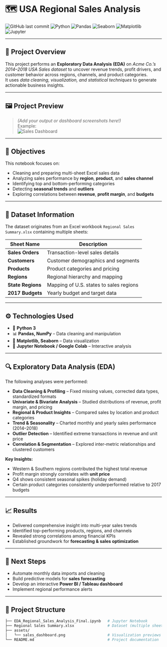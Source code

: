 # 🗺️ USA Regional Sales Analysis

![GitHub last commit](https://img.shields.io/github/last-commit/yourusername/EDA_Regional_Sales_Analysis?color=blue)
![Python](https://img.shields.io/badge/Python-3.8%2B-blue)
![Pandas](https://img.shields.io/badge/Pandas-Data%20Analysis-green)
![Seaborn](https://img.shields.io/badge/Seaborn-Visualization-orange)
![Matplotlib](https://img.shields.io/badge/Matplotlib-EDA%20Plots-red)
![Jupyter](https://img.shields.io/badge/Jupyter-Notebook-lightgrey)

---

## 🏢 Project Overview

This project performs an **Exploratory Data Analysis (EDA)** on *Acme Co.’s 2014–2018 USA Sales dataset* to uncover revenue trends, profit drivers, and customer behavior across regions, channels, and product categories.  
It uses *data cleaning, visualization, and statistical techniques* to generate actionable business insights.

---

## 🖼️ Project Preview

> *(Add your output or dashboard screenshots here!)*  
> Example:  
> ![Sales Dashboard](assets/sales_dashboard.png)

---

## 📌 Objectives

This notebook focuses on:
- Cleaning and preparing multi-sheet Excel sales data  
- Analyzing sales performance by **region**, **product**, and **sales channel**  
- Identifying top and bottom-performing categories  
- Detecting **seasonal trends** and **outliers**  
- Exploring correlations between **revenue**, **profit margin**, and **budgets**

---

## 🧠 Dataset Information

The dataset originates from an Excel workbook `Regional Sales Summary.xlsx` containing multiple sheets:

| Sheet Name | Description |
|-------------|-------------|
| **Sales Orders** | Transaction-level sales details |
| **Customers** | Customer demographics and segments |
| **Products** | Product categories and pricing |
| **Regions** | Regional hierarchy and mapping |
| **State Regions** | Mapping of U.S. states to sales regions |
| **2017 Budgets** | Yearly budget and target data |

---

## ⚙️ Technologies Used

- 🐍 **Python 3**  
- 📊 **Pandas, NumPy** – Data cleaning and manipulation  
- 🎨 **Matplotlib, Seaborn** – Data visualization  
- 📓 **Jupyter Notebook / Google Colab** – Interactive analysis  

---

## 🔍 Exploratory Data Analysis (EDA)

The following analyses were performed:  
- **Data Cleaning & Profiling** – Fixed missing values, corrected data types, standardized formats  
- **Univariate & Bivariate Analysis** – Studied distributions of revenue, profit margin, and pricing  
- **Regional & Product Insights** – Compared sales by location and product categories  
- **Trend & Seasonality** – Charted monthly and yearly sales performance (2014–2018)  
- **Outlier Detection** – Identified extreme transactions in revenue and unit price  
- **Correlation & Segmentation** – Explored inter-metric relationships and clustered customers  

**Key Insights:**  
- Western & Southern regions contributed the highest total revenue  
- Profit margin strongly correlates with **unit price**  
- Q4 shows consistent seasonal spikes (holiday demand)  
- Certain product categories consistently underperformed relative to 2017 budgets  

---

## 📈 Results

- Delivered comprehensive insight into multi-year sales trends  
- Identified top-performing products, regions, and channels  
- Revealed strong correlations among financial KPIs  
- Established groundwork for **forecasting & sales optimization**  

---

## 🚀 Next Steps

- Automate monthly data imports and cleaning  
- Build predictive models for **sales forecasting**  
- Develop an interactive **Power BI / Tableau dashboard**  
- Implement regional performance alerts  

---

## 📂 Project Structure

```bash
├── EDA_Regional_Sales_Analysis_Final.ipynb   # Jupyter Notebook
├── Regional Sales Summary.xlsx               # Dataset (multiple sheets)
├── assets/
│   └── sales_dashboard.png                   # Visualization previews (optional)
└── README.md                                 # Project documentation
